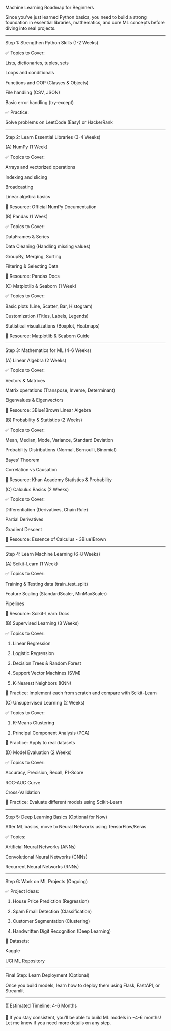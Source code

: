 Machine Learning Roadmap for Beginners

Since you've just learned Python basics, you need to build a strong foundation in essential libraries, mathematics, and core ML concepts before diving into real projects.


---

Step 1: Strengthen Python Skills (1-2 Weeks)

✅ Topics to Cover:

Lists, dictionaries, tuples, sets

Loops and conditionals

Functions and OOP (Classes & Objects)

File handling (CSV, JSON)

Basic error handling (try-except)


✅ Practice:

Solve problems on LeetCode (Easy) or HackerRank



---

Step 2: Learn Essential Libraries (3-4 Weeks)

(A) NumPy (1 Week)

✅ Topics to Cover:

Arrays and vectorized operations

Indexing and slicing

Broadcasting

Linear algebra basics


🔹 Resource: Official NumPy Documentation

(B) Pandas (1 Week)

✅ Topics to Cover:

DataFrames & Series

Data Cleaning (Handling missing values)

GroupBy, Merging, Sorting

Filtering & Selecting Data


🔹 Resource: Pandas Docs

(C) Matplotlib & Seaborn (1 Week)

✅ Topics to Cover:

Basic plots (Line, Scatter, Bar, Histogram)

Customization (Titles, Labels, Legends)

Statistical visualizations (Boxplot, Heatmaps)


🔹 Resource: Matplotlib & Seaborn Guide


---

Step 3: Mathematics for ML (4-6 Weeks)

(A) Linear Algebra (2 Weeks)

✅ Topics to Cover:

Vectors & Matrices

Matrix operations (Transpose, Inverse, Determinant)

Eigenvalues & Eigenvectors


🔹 Resource: 3Blue1Brown Linear Algebra

(B) Probability & Statistics (2 Weeks)

✅ Topics to Cover:

Mean, Median, Mode, Variance, Standard Deviation

Probability Distributions (Normal, Bernoulli, Binomial)

Bayes’ Theorem

Correlation vs Causation


🔹 Resource: Khan Academy Statistics & Probability

(C) Calculus Basics (2 Weeks)

✅ Topics to Cover:

Differentiation (Derivatives, Chain Rule)

Partial Derivatives

Gradient Descent


🔹 Resource: Essence of Calculus - 3Blue1Brown


---

Step 4: Learn Machine Learning (6-8 Weeks)

(A) Scikit-Learn (1 Week)

✅ Topics to Cover:

Training & Testing data (train_test_split)

Feature Scaling (StandardScaler, MinMaxScaler)

Pipelines


🔹 Resource: Scikit-Learn Docs

(B) Supervised Learning (3 Weeks)

✅ Topics to Cover:

1. Linear Regression


2. Logistic Regression


3. Decision Trees & Random Forest


4. Support Vector Machines (SVM)


5. K-Nearest Neighbors (KNN)



🔹 Practice: Implement each from scratch and compare with Scikit-Learn

(C) Unsupervised Learning (2 Weeks)

✅ Topics to Cover:

1. K-Means Clustering


2. Principal Component Analysis (PCA)



🔹 Practice: Apply to real datasets

(D) Model Evaluation (2 Weeks)

✅ Topics to Cover:

Accuracy, Precision, Recall, F1-Score

ROC-AUC Curve

Cross-Validation


🔹 Practice: Evaluate different models using Scikit-Learn


---

Step 5: Deep Learning Basics (Optional for Now)

After ML basics, move to Neural Networks using TensorFlow/Keras

✅ Topics:

Artificial Neural Networks (ANNs)

Convolutional Neural Networks (CNNs)

Recurrent Neural Networks (RNNs)



---

Step 6: Work on ML Projects (Ongoing)

✅ Project Ideas:

1. House Price Prediction (Regression)


2. Spam Email Detection (Classification)


3. Customer Segmentation (Clustering)


4. Handwritten Digit Recognition (Deep Learning)



🔹 Datasets:

Kaggle

UCI ML Repository



---

Final Step: Learn Deployment (Optional)

Once you build models, learn how to deploy them using Flask, FastAPI, or Streamlit


---

⏳ Estimated Timeline: 4-6 Months

🚀 If you stay consistent, you'll be able to build ML models in ~4-6 months! Let me know if you need more details on any step.

